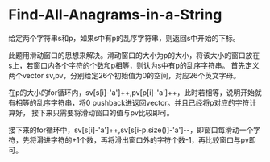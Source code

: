 # Find-All-Anagrams-in-a-String

给定两个字符串s和p，如果s中有p的乱序字符串，则返回s中开始的下标。

此题用滑动窗口的思想来解决。滑动窗口的大小为p的大小，将该大小的窗口放在s上，若窗口内各个字符的个数和p相等，则认为s中有p的乱序字符串。
首先定义两个vector sv,pv，分别给定26个初始值为0的空间，对应26个英文字母。

在p的大小的for循环内，sv[s[i]-'a']++,pv[p[i]-'a']++，此时若相等，说明开始就有相等的乱序字符串，将0 pushback进返回vector。并且已经将p对应的字符计算好，
接下来只需要将滑动窗口的值与pv比较即可。

接下来的for循环中，sv[s[i]-'a']++,sv[s[i-p.size()]-'a']--，即窗口每滑动一个字符，先将滑进字符的+1个数，再将滑出窗口外的字符个数-1，再比较窗口与pv即可。
